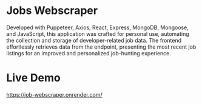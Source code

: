 # Jobs Webscraper
Developed with Puppeteer, Axios, React, Express, MongoDB, Mongoose, and JavaScript, this application was crafted for personal use, automating the collection and storage of developer-related job data. The frontend effortlessly retrieves data from the endpoint, presenting the most recent job listings for an improved and personalized job-hunting experience.

# Live Demo
https://job-webscraper.onrender.com/